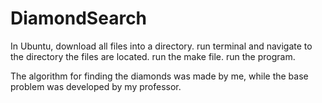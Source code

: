 # DiamondSearch

In Ubuntu, download all files into a directory.
run terminal and navigate to the directory the files are located.
run the make file.
run the program.

The algorithm for finding the diamonds was made by me, while the base problem was developed by my professor.
